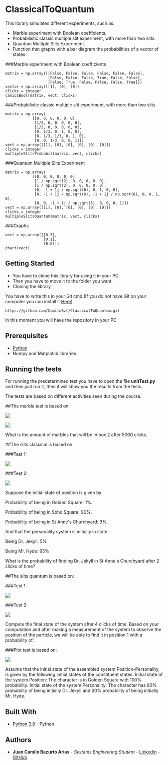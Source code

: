# ClassicalToQuantum

This library simulates different experiments, such as:
- Marble experiment with Boolean coefficients.
- Probabilistic classic multiple slit experiment, with more than two slits.
- Quantum Multiple Slits Experiment.
- Function that graphs with a bar diagram the probabilities of a vector of states.

###Marble experiment with Boolean coefficients
```
matrix = np.array([[False, False, False, False, False, False],
                   [False, False, False, True, False, False],
                   [False, True, False, False, False, True]])
vector = np.array([[1], [0], [0])
clicks = integer
canicsBool(matrix, vect, clicks)
```
###Probabilistic classic multiple slit experiment, with more than two slits
```
matrix = np.array(
            [[0, 0, 0, 0, 0, 0],
             [1/2, 0, 0, 0, 0, 0],
             [1/2, 0, 0, 0, 0, 0],
             [0, 1/3, 0, 1, 0, 0],
             [0, 1/3, 1/3, 0, 1, 0],
             [0, 0, 1/3, 0, 0, 1]])
vect = np.array([[1], [0], [0], [0], [0], [0]])
clicks = integer
multipleSlitsProbabil(matrix, vect, clicks)
```
###Quantum Multiple Slits Experiment
```
matrix = np.array(
            [[0, 0, 0, 0, 0, 0],
             [1 / np.sqrt(2), 0, 0, 0, 0, 0],
             [1 / np.sqrt(2), 0, 0, 0, 0, 0],
             [0, -1 + 1j / np.sqrt(6), 0, 1, 0, 0],
             [0, -1 + 1j / np.sqrt(6), -1 + 1j / np.sqrt(6), 0, 0, 1, 0],
             [0, 0, -1 + 1j / np.sqrt(6), 0, 0, 0, 1]])
vect = np.array([[1], [0], [0], [0], [0], [0]])
clicks = integer
multipleSlitsQuantum(matrix, vect, clicks)
```
###Graphs
```
vect = np.array([[0.3],
                 [0.1],
                 [0.6]])
chart(vect)
```
## Getting Started

- You have to clone this library for using it in your PC.
- Then you have to move it to the folder you want.
- Cloning the library

You have to write this in your Git cmd (If you do not have Git on your computer you can install it [Here](https://git-scm.com/))
```git bash
https://github.com/CamiloBzt/ClassicalToQuantum.git
```

In this moment you will have the repository in your PC

## Prerequisites
- [Python](https://www.python.org/)
- Numpy and Matplotlib libraries


## Running the tests

For running the predetermined test you have to open the file **unitTest.py** and then just run it, then it will show you the results from the tests.

The tests are based on different activities seen during the course.

##The marble test is based on:

![](Images/marble.png)

![](Images/marble2.png)

What is the amount of marbles that will be in box 2 after 5000 clicks.

##The slits classical is based on:

###Test 1:

 ![](Images/rendijaClasica.png)
 
###Test 2:

 ![](Images/plots.png)

Suppose the initial state of position is given by:

Probability of being in Golden Square: 1%.

Probability of being in Soho Square: 90%.

Probability of being in St Anne's Churchyard: 9%.

And that the personality system is initially in state:

Being Dr. Jekyll: 5%

Being Mr. Hyde: 95%

What is the probability of finding Dr. Jekyll in St Anne's Churchyard after 2 clicks of time? 

##The slits quantum is based on:

###Test 1:

![](Images/rendija.png)

###Test 2:

![](Images/quantum.png)

Compute the final state of the system after 4 clicks of time. Based on your computation and after making a measurement of the system to observe the position of the particle, we will be able to find it in position 1 with a probability of:

###Plot test is based on:

![](Images/plots.png)

Assume that the initial state of the assembled system Position-Personality, is given by the following initial states of the constituent states:
Initial state of the system Position: The character is in Golden Square with 100% probability.
Initial state of the system Personality: The character has 80% probability of being initially Dr. Jekyll and 20% probability of being initially Mr. Hyde.


## Built With

* [Python 3.8](https://python.org/) - Python


## Authors

* **Juan Camilo Bazurto Arias** - *Systems Engineering Student* - [Linkedin](https://www.linkedin.com/in/juan-camilo-b-b65379105/) - [GitHub](https://github.com/CamiloBzt)